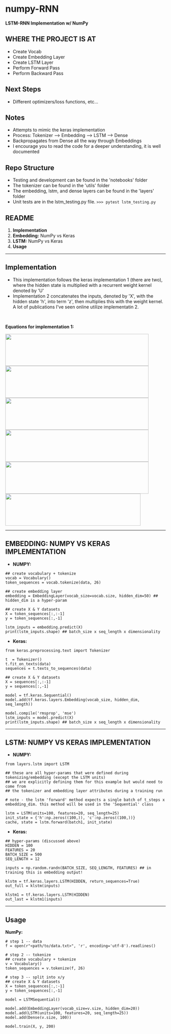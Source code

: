 # numpy-RNN
**LSTM-RNN Implementation w/ NumPy**


## WHERE THE PROJECT IS AT
* Create Vocab
* Create Embedding Layer
* Create LSTM Layer
* Perform Forward Pass
* Perform Backward Pass

## Next Steps
* Different optimizers/loss functions, etc...

## Notes
* Attempts to mimic the keras implementation
* Process: Tokenizer --> Embedding --> LSTM --> Dense
* Backpropagates from Dense all the way through Embeddings
* I encourage you to read the code for a deeper understanding, it is well documented

## Repo Structure
* Testing and development can be found in the 'notebooks' folder
* The tokenizer can be found in the 'utils' folder
* The embedding, lstm, and dense layers can be found in the 'layers' folder
* Unit tests are in the lstm_testing.py file. ```>>> pytest lstm_testing.py```

## README
1. **Implementation**
2. **Embedding:** NumPy vs Keras
3. **LSTM:** NumPy vs Keras
4. **Usage**
-----

## Implementation

* This implementation follows the keras implementation 1 (there are two), where the hidden state is multiplied with a recurrent weight kernel denoted by 'U'
* Implementation 2 concatenates the inputs, denoted by 'X', with the hidden state 'h', into term 'z', then multiplies this with the weight kernel. A lot of publications I've seen online utilize implementatin 2.

<br>

**Equations for implementation 1:**

<img src="https://latex.codecogs.com/svg.latex?f_%7Bt%7D%3D%5Csigma%28W_%7Bf%7DX_%7Bt%7D%2BU_%7Bf%7Dh_%7Bt-1%7D%2Bb_%7Bf%7D%29" height="100" width="450">

<img src="https://latex.codecogs.com/svg.latex?i_%7Bt%7D%3D%5Csigma%28W_%7Bi%7DX_%7Bt%7D%2BU_%7Bi%7Dh_%7Bt-1%7D%2Bb_%7Bi%7D%29" height="100" width="450">

<img src="https://latex.codecogs.com/svg.latex?o_%7Bt%7D%3D%5Csigma%28W_%7Bo%7DX_%7Bt%7D%2BU_%7Bo%7Dh_%7Bt-1%7D%2Bb_%7Bo%7D%29" height="100" width="450">

<img src="https://latex.codecogs.com/svg.latex?%5Cbar%7Bc%7D%3D%5Csigma%28W_%7Bc%7DX_%7Bt%7D%2BU_%7Bc%7Dh_%7Bt-1%7D%2Bb_%7Bc%7D%29" height="100" width="450">

<img src="https://latex.codecogs.com/svg.latex?c_%7Bt%7D%3Df_%7Bt%7D%2Ac_%7Bt-1%7D%2Bi_%7Bt%7D%2A%5Cbar%7Bc_%7Bt%7D%7D" height="100" width="450">

<img src="https://latex.codecogs.com/svg.latex?h_%7Bt%7D%3Do_%7Bt%7D%2Atanh%28c_%7Bt%7D%29" height="100" width="425">


-----
## **EMBEDDING:** NUMPY VS KERAS IMPLEMENTATION
* **NUMPY:**
```
## create vocabulary + tokenize
vocab = Vocabulary()
token_sequences = vocab.tokenize(data, 26)

## create embedding layer
embedding = EmbeddingLayer(vocab_size=vocab.size, hidden_dim=50) ## hidden_dim is a hyper-param

## create X & Y datasets
X = token_sequences[:,:-1]
y = token_sequences[:,-1]

lstm_inputs = embedding.predict(X)
print(lstm_inputs.shape) ## batch_size x seq_length x dimensionality
```

* **Keras:**
```
from keras.preprocessing.text import Tokenizer

t  = Tokenizer()
t.fit_on_texts(data)
sequences = t.texts_to_sequences(data)

## create X & Y datasets
X = sequences[:,:-1]
y = sequences[:,-1]

model = tf.keras.Sequential()
model.add(tf.keras.layers.Embedding(vocab_size, hidden_dim, seq_length))

model.compile('rmsprop', 'mse')
lstm_inputs = model.predict(X)
print(lstm_inputs.shape) ## batch_size x seq_length x dimensionality
```

-----

## **LSTM:** NUMPY VS KERAS IMPLEMENTATION
* **NUMPY:**
```
from layers.lstm import LSTM

## these are all hyper-params that were defined during tokenizing/embedding (except the LSTM units)
## we are explicitly defining them for this example but would need to come from
## the tokenizer and embedding layer attributes during a training run

# note - the lstm 'forward' method expects a single batch of t_steps x embedding_dim. this method will be used in the 'Sequential' class

lstm = LSTM(units=100, features=20, seq_length=25)
init_state = {'h':np.zeros((100,)), 'c':np.zeros((100,))}
cache, state = lstm.forward(batch1, init_state)
```

* **Keras:**
```
## hyper-params (discussed above)
HIDDEN = 100
FEATURES = 20
BATCH_SIZE = 500
SEQ_LENGTH = 12

inputs = np.random.randn(BATCH_SIZE, SEQ_LENGTH, FEATURES) ## in training this is embedding output!

klstm = tf.keras.layers.LSTM(HIDDEN, return_sequences=True)
out_full = klstm(inputs)

klstm1 = tf.keras.layers.LSTM(HIDDEN)
out_last = klstm1(inputs)
```
-----
## **Usage**

**NumPy:**

```
# step 1 -- data
f = open(r"<path/to/data.txt>", 'r', encoding='utf-8').readlines()

# step 2 -- tokenize
## create vocabulary + tokenize
v = Vocabulary()
token_sequences = v.tokenize(f, 26)

# step 3 -- split into x/y
## create X & Y datasets
X = token_sequences[:,:-1]
y = token_sequences[:,-1]

model = LSTMSequential()

model.add(EmbeddingLayer(vocab_size=v.size, hidden_dim=20))
model.add(LSTM(units=100, features=20, seq_length=25))
model.add(Dense(v.size, 100))

model.train(X, y, 200)
```
